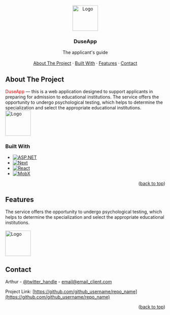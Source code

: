 
<a id="readme-top"></a>


<!-- PROJECT LOGO -->
<br />
<div align="center">
  <a href="https://github.com/github_username/repo_name">
    <img src="images/logo.png" alt="Logo" width="80" height="80">
  </a>

<h3 align="center">DuseApp</h3>

  <p align="center">
    The applicant's guide
    <br/>
    <br />
    <a href="#about-the-project">About The Project</a>
    ·
    <a href="#built-with">Built With</a>
    ·
    <a href="#features">Features</a>
    ·
    <a href="#contact">Contact</a>
  </p>
</div>



<!-- ABOUT THE PROJECT -->
## About The Project

<a id="about-the-project"></a>

<span style="color:red;">DuseApp</span> — this is a web application designed to support applicants in preparing for admission to educational institutions. The service offers the opportunity to undergo psychological testing, which helps to determine the specialization and select the appropriate educational institutions.
<br/>
<img src="images/logo.png" alt="Logo" width="80" height="80">

### Built With

<a id="built-with"></a>

* [![ASP.NET][ASP.NET-shield]][ASP.NET-url]
* [![Next][Next.js]][Next-url]
* [![React][React.js]][React-url]
* [![MobX][MobX-shield]][MobX-url]

<p align="right">(<a href="#readme-top">back to top</a>)</p>



<!-- GETTING STARTED -->
## Features

<a id="features"></a>

The service offers the opportunity to undergo psychological testing, which helps to determine the specialization and select the appropriate educational institutions.
<br/>
<br/>
<img src="images/logo.png" alt="Logo" width="80" height="80">


<!-- CONTACT -->
## Contact

<a id="contact"></a>

Arthur - [@twitter_handle](https://twitter.com/twitter_handle) - email@email_client.com

Project Link: [https://github.com/github_username/repo_name](https://github.com/github_username/repo_name)

<p align="right">(<a href="#readme-top">back to top</a>)</p>


<!-- MARKDOWN LINKS & IMAGES -->
[contributors-shield]: https://img.shields.io/github/contributors/github_username/repo_name.svg?style=for-the-badge
[contributors-url]: https://github.com/github_username/repo_name/graphs/contributors
[forks-shield]: https://img.shields.io/github/forks/github_username/repo_name.svg?style=for-the-badge
[forks-url]: https://github.com/github_username/repo_name/network/members
[stars-shield]: https://img.shields.io/github/stars/github_username/repo_name.svg?style=for-the-badge
[stars-url]: https://github.com/github_username/repo_name/stargazers
[issues-shield]: https://img.shields.io/github/issues/github_username/repo_name.svg?style=for-the-badge
[issues-url]: https://github.com/github_username/repo_name/issues
[license-shield]: https://img.shields.io/github/license/github_username/repo_name.svg?style=for-the-badge
[license-url]: https://github.com/github_username/repo_name/blob/master/LICENSE.txt
[linkedin-shield]: https://img.shields.io/badge/-LinkedIn-black.svg?style=for-the-badge&logo=linkedin&colorB=555
[linkedin-url]: https://linkedin.com/in/linkedin_username
[product-screenshot]: images/screenshot.png
<!-- -->
[Next.js]: https://img.shields.io/badge/next.js-000000?style=for-the-badge&logo=nextdotjs&logoColor=white
[Next-url]: https://nextjs.org/
[React.js]: https://img.shields.io/badge/React-20232A?style=for-the-badge&logo=react&logoColor=61DAFB
[React-url]: https://reactjs.org/
[Vue.js]: https://img.shields.io/badge/Vue.js-35495E?style=for-the-badge&logo=vuedotjs&logoColor=4FC08D
[Vue-url]: https://vuejs.org/
[Angular.io]: https://img.shields.io/badge/Angular-DD0031?style=for-the-badge&logo=angular&logoColor=white
[Angular-url]: https://angular.io/
[Svelte.dev]: https://img.shields.io/badge/Svelte-4A4A55?style=for-the-badge&logo=svelte&logoColor=FF3E00
[Svelte-url]: https://svelte.dev/
[Laravel.com]: https://img.shields.io/badge/Laravel-FF2D20?style=for-the-badge&logo=laravel&logoColor=white
[Laravel-url]: https://laravel.com
[Bootstrap.com]: https://img.shields.io/badge/Bootstrap-563D7C?style=for-the-badge&logo=bootstrap&logoColor=white
[Bootstrap-url]: https://getbootstrap.com
[JQuery.com]: https://img.shields.io/badge/jQuery-0769AD?style=for-the-badge&logo=jquery&logoColor=white
[JQuery-url]: https://jquery.com 
[ASP.NET-shield]: https://img.shields.io/badge/ASP.NET-5C2D91?style=for-the-badge&logo=.net&logoColor=white
[ASP.NET-url]: https://dotnet.microsoft.com/en-us/apps/aspnet
[MobX-shield]: https://img.shields.io/badge/MobX-FF9955?style=for-the-badge&logo=mobx&logoColor=white
[MobX-url]: https://mobx.js.org/README.html
